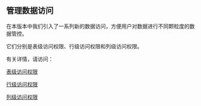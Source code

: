 ## 管理数据访问

在本版本中我们引入了一系列新的数据访问，方便用户对数据进行不同颗粒度的数据管控。

它们分别是表级访问权限、行级访问权限和列级访问权限。

有关详情，请访问：

[表级访问权限](table.cn.md)

[行级访问权限](row.cn.md)

[列级访问权限](column.cn.md)